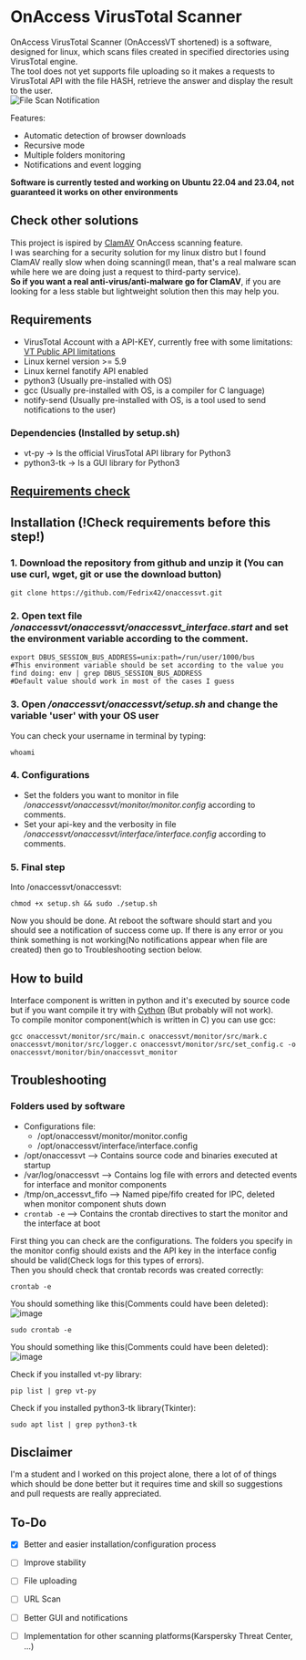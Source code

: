 # OnAccess VirusTotal Scanner
OnAccess VirusTotal Scanner (OnAccessVT shortened) is a software, designed for linux, which scans files created in specified directories using VirusTotal engine.\
The tool does not yet supports file uploading so it makes a requests to VirusTotal API with the file HASH, retrieve the answer and display the result to the user.\
![File Scan Notification](https://github.com/Fedrix42/onaccessvt/assets/144663254/4e4663ab-c1db-4f72-94a2-fe79276e9de4)

Features:
* Automatic detection of browser downloads
* Recursive mode
* Multiple folders monitoring
* Notifications and event logging

**Software is currently tested and working on Ubuntu 22.04 and 23.04, not guaranteed it works on other environments**
## Check other solutions
This project is ispired by [ClamAV](https://www.clamav.net/) OnAccess scanning feature.\
I was searching for a security solution for my linux distro but I found ClamAV really slow when doing scanning(I mean, that's a real malware scan while here we are doing just a request to third-party service).\
**So if you want a real anti-virus/anti-malware go for ClamAV**, if you are looking for a less stable but lightweight solution then this may help you.

## Requirements
  * VirusTotal Account with a API-KEY, currently free with some limitations: [VT Public API limitations](https://developers.virustotal.com/reference/public-vs-premium-api)
  * Linux kernel version >= 5.9
  * Linux kernel fanotify API enabled
  * python3 (Usually pre-installed with OS)
  * gcc (Usually pre-installed with OS, is a compiler for C language)
  * notify-send (Usually pre-installed with OS, is a tool used to send notifications to the user)
### Dependencies (Installed by setup.sh)
  * vt-py -> Is the official VirusTotal API library for Python3
  * python3-tk -> Is a GUI library for Python3

## [Requirements check](check_requirements.md)
## Installation (!Check requirements before this step!)
### 1. Download the repository from github and unzip it (You can use curl, wget, git or use the download button)
```
git clone https://github.com/Fedrix42/onaccessvt.git
```
### 2. Open text file */onaccessvt/onaccessvt/onaccessvt_interface.start* and set the environment variable according to the comment.
```
export DBUS_SESSION_BUS_ADDRESS=unix:path=/run/user/1000/bus
#This environment variable should be set according to the value you find doing: env | grep DBUS_SESSION_BUS_ADDRESS  
#Default value should work in most of the cases I guess
```

### 3. Open */onaccessvt/onaccessvt/setup.sh* and change the variable 'user' with your OS user
You can check your username in terminal by typing:
```
whoami
```

### 4. Configurations
* Set the folders you want to monitor in file */onaccessvt/onaccessvt/monitor/monitor.config* according to comments.
* Set your api-key and the verbosity in file */onaccessvt/onaccessvt/interface/interface.config* according to comments.
### 5. Final step
Into /onaccessvt/onaccessvt:
```
chmod +x setup.sh && sudo ./setup.sh
```
Now you should be done. At reboot the software should start and you should see a notification of success come up.
If there is any error or you think something is not working(No notifications appear when file are created) then go to Troubleshooting section below.

## How to build
Interface component is written in python and it's executed by source code but if you want compile it try with [Cython](https://cython.org/) (But probably will not work).\
To compile monitor component(which is written in C) you can use gcc:
```
gcc onaccessvt/monitor/src/main.c onaccessvt/monitor/src/mark.c onaccessvt/monitor/src/logger.c onaccessvt/monitor/src/set_config.c -o onaccessvt/monitor/bin/onaccessvt_monitor
```

## Troubleshooting
### Folders used by software
  * Configurations file:
       * /opt/onaccessvt/monitor/monitor.config
       * /opt/onaccessvt/interface/interface.config
  * /opt/onaccessvt --> Contains source code and binaries executed at startup
  * /var/log/onaccessvt --> Contains log file with errors and detected events for interface and monitor components
  * /tmp/on_accessvt_fifo --> Named pipe/fifo created for IPC, deleted when monitor component shuts down
  * `crontab -e` --> Contains the crontab directives to start the monitor and the interface at boot

First thing you can check are the configurations. The folders you specify in the monitor config should exists and the API key in the interface config should be valid(Check logs for this types of errors).\
Then you should check that crontab records was created correctly:
```
crontab -e
```
You should something like this(Comments could have been deleted):\
![image](https://github.com/Fedrix42/onaccessvt/assets/144663254/e52cda74-d446-4742-af85-9f183f949fb9)
```
sudo crontab -e
```
You should something like this(Comments could have been deleted):\
![image](https://github.com/Fedrix42/onaccessvt/assets/144663254/e01318b3-bd19-48bc-bf97-dcaf76ed9d62)

Check if you installed vt-py library:
```
pip list | grep vt-py
```
Check if you installed python3-tk library(Tkinter):
```
sudo apt list | grep python3-tk
```

## Disclaimer
I'm a student and I worked on this project alone, there a lot of of things which should be done better but it requires time and skill so suggestions and pull requests are really appreciated.

## To-Do
 - [x] Better and easier installation/configuration process
 - [ ] Improve stability
 - [ ] File uploading
 - [ ] URL Scan
 - [ ] Better GUI and notifications
 - [ ] Implementation for other scanning platforms(Karspersky Threat Center, ...)




